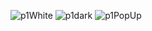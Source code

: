 ![p1White](https://github.com/Abdelmounaim08/restaurant-/assets/157375283/981a0a3c-291c-4a95-9963-294963060b96)
![p1dark](https://github.com/Abdelmounaim08/restaurant-/assets/157375283/a21a2255-ac60-4325-9d02-e1f05ee5b7a9)
![p1PopUp](https://github.com/Abdelmounaim08/restaurant-/assets/157375283/963d9600-0d45-4830-a7e5-dcd8c0b22e2b)
